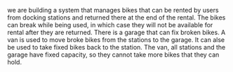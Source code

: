 we are building a system that manages bikes that can be rented 
by users from docking stations and returned there at the end 
of the rental. The bikes can break while being used, in which
case they will not be available for rental after they are
returned. There is a garage that can fix broken bikes. A van
is used to move broke bikes from the stations to the garage.
It can alse be used to take fixed bikes back to the station.
The van, all stations and the garage have fixed capacity, so 
they cannot take more bikes that they can hold.